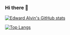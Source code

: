 ### Hi there 👋

[![Edward Alvin's GitHub stats](https://github-readme-stats.vercel.app/api?username=fl-sll&show_icons=true&theme=onedark)](https://github.com/anuraghazra/github-readme-stats)

[![Top Langs](https://github-readme-stats.vercel.app/api/top-langs/?username=fl-sll&layout=compact)](https://github.com/anuraghazra/github-readme-stats)
